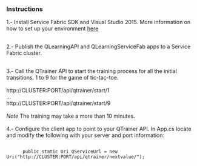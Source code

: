 

### Instructions
1.- Install Service Fabric SDK and Visual Studio 2015. More information on how to set up your environment [here](https://azure.microsoft.com/en-us/documentation/articles/service-fabric-get-started)
</br>
</br>

2.- Publish the QLearningAPI and QLearningServiceFab apps to a Service Fabric cluster.
</br>
</br>

3.- Call the QTrainer API to start the training process for all the initial transitions. 1 to 9 for the game of tic-tac-toe.
</br>
</br>
  http://CLUSTER:PORT/api/qtrainer/start/1
</br>
  ...
</br>
  http://CLUSTER:PORT/api/qtrainer/start/9
  </br>
  </br>
  *Note* The training may take a more than 10 minutes. 
</br>
</br>
4.- Configure the client app to point to your QTrainer API. In App.cs locate and modify the following with your server and port information:
</br>
<p>
<code>
      public static Uri QServiceUrl = new Uri("http://CLUSTER:PORT/api/qtrainer/nextvalue/");
</code>        
</p>
